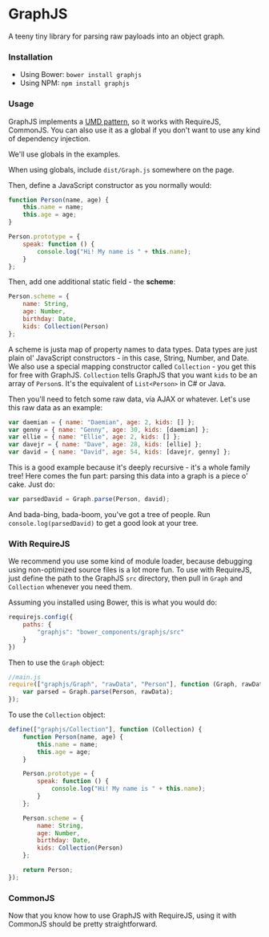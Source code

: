 GraphJS
=======

A teeny tiny library for parsing raw payloads into an object graph.

### Installation

* Using Bower: `bower install graphjs`
* Using NPM: `npm install graphjs`

### Usage

GraphJS implements a [UMD pattern](https://github.com/umdjs/umd), so it works with RequireJS, CommonJS. You can also use it as a global if you don't want to use any kind of dependency injection.

We'll use globals in the examples.

When using globals, include `dist/Graph.js` somewhere on the page.

Then, define a JavaScript constructor as you normally would:

```javascript
function Person(name, age) {
	this.name = name;
	this.age = age;
}

Person.prototype = {
	speak: function () {
		console.log("Hi! My name is " + this.name);
	}
};
```

Then, add one additional static field - the **scheme**:

```javascript
Person.scheme = {
	name: String,
	age: Number,
	birthday: Date,
	kids: Collection(Person)
};
```

A scheme is justa  map of property names to data types. Data types are just plain ol' JavaScript constructors - in this case, String, Number, and Date. We also use a special mapping constructor called `Collection` - you get this for free with GraphJS. `Collection` tells GraphJS that you want `kids` to be an array of `Person`s. It's the equivalent of `List<Person>` in C# or Java.

Then you'll need to fetch some raw data, via AJAX or whatever. Let's use this raw data as an example:

```javascript
var daemian = { name: "Daemian", age: 2, kids: [] };
var genny = { name: "Genny", age: 30, kids: [daemian] };
var ellie = { name: "Ellie", age: 2, kids: [] };
var davejr = { name: "Dave", age: 28, kids: [ellie] };
var david = { name: "David", age: 54, kids: [davejr, genny] };
```

This is a good example because it's deeply recursive - it's a whole family tree! Here comes the fun part: parsing this data into a graph is a piece o' cake. Just do:

```javascript
var parsedDavid = Graph.parse(Person, david);
```

And bada-bing, bada-boom, you've got a tree of people. Run `console.log(parsedDavid)` to get a good look at your tree.

### With RequireJS

We recommend you use some kind of module loader, because debugging using non-optimized source files is a lot more fun. To use with RequireJS, just define the path to the GraphJS `src` directory, then pull in `Graph` and `Collection` whenever you need them.

Assuming you installed using Bower, this is what you would do:

```javascript
requirejs.config({
	paths: {
		"graphjs": "bower_components/graphjs/src"
	}
})
```

Then to use the `Graph` object:

```javascript
//main.js
require(["graphjs/Graph", "rawData", "Person"], function (Graph, rawData, Person) {
	var parsed = Graph.parse(Person, rawData);
});
```

To use the `Collection` object:

```javascript
define(["graphjs/Collection"], function (Collection) {
	function Person(name, age) {
		this.name = name;
		this.age = age;
	}

	Person.prototype = {
		speak: function () {
			console.log("Hi! My name is " + this.name);
		}
	};

	Person.scheme = {
		name: String,
		age: Number,
		birthday: Date,
		kids: Collection(Person)
	};

	return Person;
});
```

### CommonJS

Now that you know how to use GraphJS with RequireJS, using it with CommonJS should be pretty straightforward.






